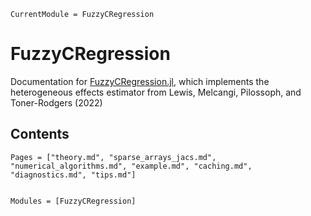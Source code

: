 ```@meta
CurrentModule = FuzzyCRegression
```

# FuzzyCRegression

Documentation for [FuzzyCRegression.jl](https://github.com/aidantr/FuzzyCRegression.jl), which implements the heterogeneous effects estimator from Lewis, Melcangi, Pilossoph, and Toner-Rodgers (2022)

## Contents

```@contents
Pages = ["theory.md", "sparse_arrays_jacs.md", "numerical_algorithms.md", "example.md", "caching.md", "diagnostics.md", "tips.md"]
```

```@index
```

```@autodocs
Modules = [FuzzyCRegression]
```
